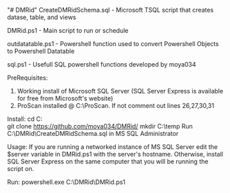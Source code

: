 "# DMRid"
CreateDMRidSchema.sql - Microsoft TSQL script that creates datase, table, and views

DMRid.ps1 - Main script to run or schedule

outdatatable.ps1 - Powershell function used to convert Powershell Objects to Powershell Datatable

sql.ps1 - Usefull SQL powershell functions developed by moya034



PreRequisites:
1. Working install of Microsoft SQL Server (SQL Server Express is available for free from Microsoft's website)
2. ProScan installed @ C:\ProScan. If not comment out lines 26,27,30,31

Install:
cd C:\
git clone https://github.com/moya034/DMRid/
mkdir C:\temp
Run C:\DMRid\CreateDMRidSchema.sql in MS SQL Administrator

Usage:
If you are running a networked instance of MS SQL Server edit the $server variable in DMRid.ps1 with the server's hostname.
Otherwise, install SQL Server Express on the same computer that you will be running the script on.

Run:
powershell.exe C:\DMRid\DMRid.ps1
